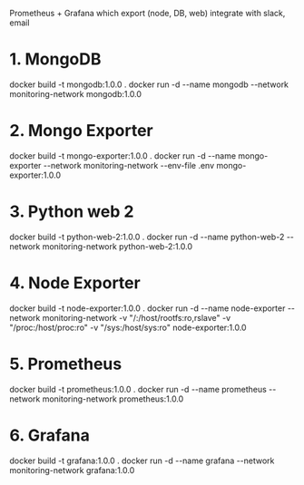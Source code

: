 Prometheus + Grafana which export (node, DB, web) integrate with slack, email

# 1. MongoDB
docker build -t mongodb:1.0.0 .
docker run -d --name mongodb --network monitoring-network mongodb:1.0.0
# 2. Mongo Exporter
docker build -t mongo-exporter:1.0.0 .
docker run -d --name mongo-exporter --network monitoring-network --env-file .env mongo-exporter:1.0.0
# 3. Python web 2
docker build -t python-web-2:1.0.0 .
docker run -d --name python-web-2 --network monitoring-network python-web-2:1.0.0
# 4. Node Exporter
docker build -t node-exporter:1.0.0 .
docker run -d --name node-exporter --network monitoring-network -v "/:/host/rootfs:ro,rslave" -v "/proc:/host/proc:ro" -v "/sys:/host/sys:ro" node-exporter:1.0.0
# 5. Prometheus
docker build -t prometheus:1.0.0 .
docker run -d --name prometheus --network monitoring-network prometheus:1.0.0
# 6. Grafana
docker build -t grafana:1.0.0 .
docker run -d --name grafana --network monitoring-network grafana:1.0.0